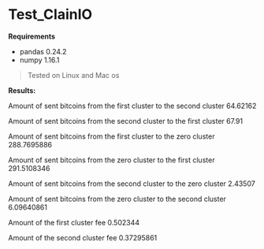 # Test_ClainIO
**Requirements**
- pandas 0.24.2
- numpy 1.16.1

> Tested on Linux and Mac os

**Results:**
> 
Amount of sent bitcoins from the first cluster to the second cluster 64.62162
> 
Amount of sent bitcoins from the second cluster to the first cluster 67.91
> 
Amount of sent bitcoins from the first cluster to the zero cluster 288.7695886
> 
Amount of sent bitcoins from the zero cluster to the first cluster 291.5108346
> 
Amount of sent bitcoins from the second cluster to the zero cluster 2.43507
> 
Amount of sent bitcoins from the zero cluster to the second cluster 6.09640861
> 
Amount of the first cluster fee 0.502344
> 
Amount of the second cluster fee 0.37295861

